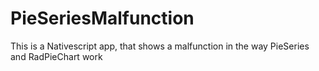 # PieSeriesMalfunction
This is a Nativescript app, that shows a malfunction in the way PieSeries and RadPieChart work
